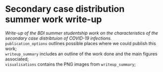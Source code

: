 # Secondary case distribution summer work write-up
*Write-up of the BDI summer studentship work on the characteristics of the secondary case distribtuion of COVID-19 infections.*  
`publication_options` outlines possible places where we could publish this work;  
`writeup_summary` includes an outline of the work done and the main figures associated;  
    `visualisations` contains the PNG images from `writeup_summary`;  
